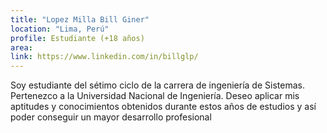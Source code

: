 ```yaml
---
title: "Lopez Milla Bill Giner"
location: "Lima, Perú"
profile: Estudiante (+18 años)
area: 
link: https://www.linkedin.com/in/billglp/
---
```


Soy estudiante del sétimo ciclo de la carrera de ingeniería de Sistemas. Pertenezco a la Universidad Nacional de Ingeniería. Deseo aplicar mis aptitudes y conocimientos obtenidos durante estos años de estudios y así poder conseguir un mayor desarrollo profesional